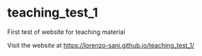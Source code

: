 # teaching_test_1
First test of website for teaching material

Visit the website at https://lorenzo-sani.github.io/teaching_test_1/

